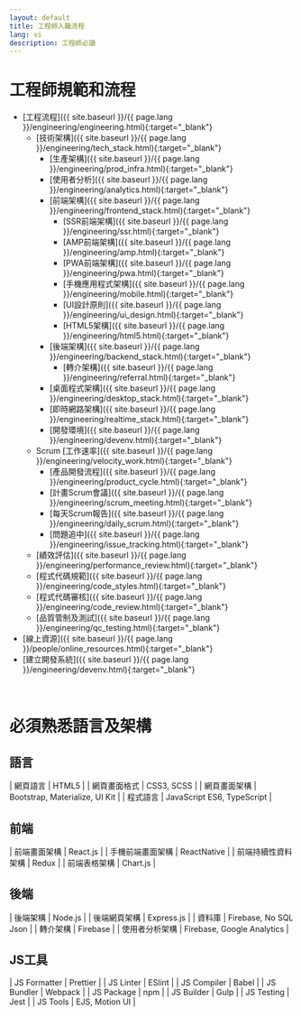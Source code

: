```yaml
---
layout: default
title: 工程師入職流程
lang: vi
description: 工程師必讀
---
```




# 工程師規範和流程

* [工程流程]({{ site.baseurl }}/{{ page.lang }}/engineering/engineering.html){:target="_blank"}
    * [技術架構]({{ site.baseurl }}/{{ page.lang }}/engineering/tech_stack.html){:target="_blank"}
        * [生產架構]({{ site.baseurl }}/{{ page.lang }}/engineering/prod_infra.html){:target="_blank"}
        * [使用者分析]({{ site.baseurl }}/{{ page.lang }}/engineering/analytics.html){:target="_blank"}
        * [前端架構]({{ site.baseurl }}/{{ page.lang }}/engineering/frontend_stack.html){:target="_blank"}
            * [SSR前端架構]({{ site.baseurl }}/{{ page.lang }}/engineering/ssr.html){:target="_blank"}
            * [AMP前端架構]({{ site.baseurl }}/{{ page.lang }}/engineering/amp.html){:target="_blank"}
            * [PWA前端架構]({{ site.baseurl }}/{{ page.lang }}/engineering/pwa.html){:target="_blank"}
            * [手機應用程式架構]({{ site.baseurl }}/{{ page.lang }}/engineering/mobile.html){:target="_blank"}
            * [UI設計原則]({{ site.baseurl }}/{{ page.lang }}/engineering/ui_design.html){:target="_blank"}
            * [HTML5架構]({{ site.baseurl }}/{{ page.lang }}/engineering/html5.html){:target="_blank"}
        * [後端架構]({{ site.baseurl }}/{{ page.lang }}/engineering/backend_stack.html){:target="_blank"}
            * [轉介架構]({{ site.baseurl }}/{{ page.lang }}/engineering/referral.html){:target="_blank"}
        * [桌面程式架構]({{ site.baseurl }}/{{ page.lang }}/engineering/desktop_stack.html){:target="_blank"}
        * [即時網路架構]({{ site.baseurl }}/{{ page.lang }}/engineering/realtime_stack.html){:target="_blank"}
        * [開發環境]({{ site.baseurl }}/{{ page.lang }}/engineering/devenv.html){:target="_blank"}
	* Scrum [工作速率]({{ site.baseurl }}/{{ page.lang }}/engineering/velocity_work.html){:target="_blank"}
        * [產品開發流程]({{ site.baseurl }}/{{ page.lang }}/engineering/product_cycle.html){:target="_blank"}
        * [計畫Scrum會議]({{ site.baseurl }}/{{ page.lang }}/engineering/scrum_meeting.html){:target="_blank"}
        * [每天Scrum報告]({{ site.baseurl }}/{{ page.lang }}/engineering/daily_scrum.html){:target="_blank"}
        * [問題追中]({{ site.baseurl }}/{{ page.lang }}/engineering/issue_tracking.html){:target="_blank"}
    * [績效評估]({{ site.baseurl }}/{{ page.lang }}/engineering/performance_review.html){:target="_blank"}
    * [程式代碼規範]({{ site.baseurl }}/{{ page.lang }}/engineering/code_styles.html){:target="_blank"}
    * [程式代碼審核]({{ site.baseurl }}/{{ page.lang }}/engineering/code_review.html){:target="_blank"}
    * [品質管制及測試]({{ site.baseurl }}/{{ page.lang }}/engineering/qc_testing.html){:target="_blank"}
* [線上資源]({{ site.baseurl }}/{{ page.lang }}/people/online_resources.html){:target="_blank"}
* [建立開發系統]({{ site.baseurl }}/{{ page.lang }}/engineering/devenv.html){:target="_blank"}

<br>

# 必須熟悉語言及架構

## 語言

| 網頁語言 | HTML5 |
| 網頁畫面格式 | CSS3, SCSS |
| 網頁畫面架構 | Bootstrap, Materialize, UI Kit |
| 程式語言 | JavaScript ES6, TypeScript |

## 前端

| 前端畫面架構 | React.js |
| 手機前端畫面架構 | ReactNative |
| 前端持續性資料架構 | Redux |
| 前端表格架構 | Chart.js |

## 後端

| 後端架構 | Node.js |
| 後端網頁架構 | Express.js |
| 資料庫 | Firebase, No SQL Json |
| 轉介架構 | Firebase |
| 使用者分析架構 | Firebase, Google Analytics |

## JS工具

| JS Formatter | Prettier |
| JS Linter | ESlint |
| JS Compiler | Babel |
| JS Bundler | Webpack |
| JS Package | npm |
| JS Builder | Gulp |
| JS Testing | Jest |
| JS Tools | EJS, Motion UI |

